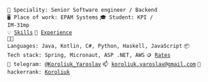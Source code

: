 <code>👷 Speciality: Senior Software engineer / Backend</code><br>
<code>🖥️ Place of work: EPAM Systems</code>
<code>🎓 Student: KPI / IM-31mp</code><br>
<code>💡 [Skills](SKILLS.md)</code>
<code>📝 [Experience](EXPERIENCE.md)</code><br>
<code>🧑‍💻 Languages: Java, Kotlin, C#, Python, Haskell, JavaScript</code>
<code>📦 Tech stack: Spring, Micronaut, ASP .NET, AWS</code>
<code>🪙 [Rates](RATES.md)</code><br>
<code>💬 telegram: [@Koroliuk_Yaroslav](https://t.me/Koroliuk_Yaroslav)</code>
<code>📫 [koroliuk.yaroslav@gmail.com](mailto:koroliuk.yaroslav@gmail.com)</code>
<code>💬 hackerrank: [Koroliuk](https://www.hackerrank.com/Koroliuk)</code>
